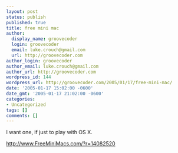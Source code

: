 ```yaml
---
layout: post
status: publish
published: true
title: free mini mac
author:
  display_name: groovecoder
  login: groovecoder
  email: luke.crouch@gmail.com
  url: http://groovecoder.com
author_login: groovecoder
author_email: luke.crouch@gmail.com
author_url: http://groovecoder.com
wordpress_id: 144
wordpress_url: http://groovecoder.com/2005/01/17/free-mini-mac/
date: '2005-01-17 15:02:00 -0600'
date_gmt: '2005-01-17 21:02:00 -0600'
categories:
- Uncategorized
tags: []
comments: []
---
```

<p>I want one, if just to play with OS X.</p>
<p><a href="http://www.FreeMiniMacs.com/?r=14082520">http://www.FreeMiniMacs.com/?r=14082520</a><br /></p>
